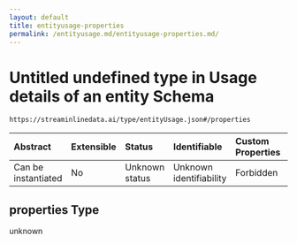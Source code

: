 ```yaml
---
layout: default
title: entityusage-properties
permalink: /entityusage.md/entityusage-properties.md/
---
```

# Untitled undefined type in Usage details of an entity Schema

```txt
https://streaminlinedata.ai/type/entityUsage.json#/properties
```



| Abstract            | Extensible | Status         | Identifiable            | Custom Properties | Additional Properties | Access Restrictions | Defined In                                                          |
| :------------------ | :--------- | :------------- | :---------------------- | :---------------- | :-------------------- | :------------------ | :------------------------------------------------------------------ |
| Can be instantiated | No         | Unknown status | Unknown identifiability | Forbidden         | Allowed               | none                | [entityUsage.json*](entityUsage.md "open original schema") |

## properties Type

unknown
